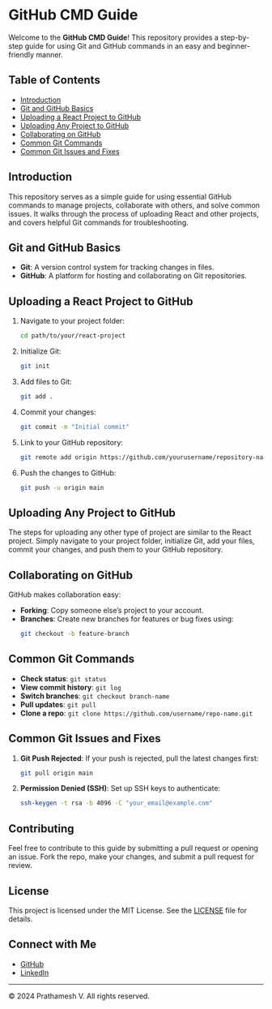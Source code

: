 # GitHub CMD Guide

Welcome to the **GitHub CMD Guide**! This repository provides a step-by-step guide for using Git and GitHub commands in an easy and beginner-friendly manner.

## Table of Contents
- [Introduction](#introduction)
- [Git and GitHub Basics](#git-and-github-basics)
- [Uploading a React Project to GitHub](#uploading-a-react-project-to-github)
- [Uploading Any Project to GitHub](#uploading-any-project-to-github)
- [Collaborating on GitHub](#collaborating-on-github)
- [Common Git Commands](#common-git-commands)
- [Common Git Issues and Fixes](#common-git-issues-and-fixes)

## Introduction
This repository serves as a simple guide for using essential GitHub commands to manage projects, collaborate with others, and solve common issues. It walks through the process of uploading React and other projects, and covers helpful Git commands for troubleshooting.

## Git and GitHub Basics
- **Git**: A version control system for tracking changes in files.
- **GitHub**: A platform for hosting and collaborating on Git repositories.

## Uploading a React Project to GitHub
1. Navigate to your project folder:
    ```bash
    cd path/to/your/react-project
    ```
2. Initialize Git:
    ```bash
    git init
    ```
3. Add files to Git:
    ```bash
    git add .
    ```
4. Commit your changes:
    ```bash
    git commit -m "Initial commit"
    ```
5. Link to your GitHub repository:
    ```bash
    git remote add origin https://github.com/yourusername/repository-name.git
    ```
6. Push the changes to GitHub:
    ```bash
    git push -u origin main
    ```

## Uploading Any Project to GitHub
The steps for uploading any other type of project are similar to the React project. Simply navigate to your project folder, initialize Git, add your files, commit your changes, and push them to your GitHub repository.

## Collaborating on GitHub
GitHub makes collaboration easy:
- **Forking**: Copy someone else’s project to your account.
- **Branches**: Create new branches for features or bug fixes using:
    ```bash
    git checkout -b feature-branch
    ```

## Common Git Commands
- **Check status**: `git status`
- **View commit history**: `git log`
- **Switch branches**: `git checkout branch-name`
- **Pull updates**: `git pull`
- **Clone a repo**: `git clone https://github.com/username/repo-name.git`

## Common Git Issues and Fixes
1. **Git Push Rejected**: If your push is rejected, pull the latest changes first:
    ```bash
    git pull origin main
    ```
2. **Permission Denied (SSH)**: Set up SSH keys to authenticate:
    ```bash
    ssh-keygen -t rsa -b 4096 -C "your_email@example.com"
    ```

## Contributing
Feel free to contribute to this guide by submitting a pull request or opening an issue. Fork the repo, make your changes, and submit a pull request for review.

## License
This project is licensed under the MIT License. See the [LICENSE](LICENSE) file for details.

## Connect with Me
- [GitHub](https://github.com/prathameshvattamwar)
- [LinkedIn](https://www.linkedin.com/in/prathamesh-vattamwar-483529227/)

---

© 2024 Prathamesh V. All rights reserved.

